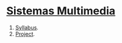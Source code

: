 # [Sistemas Multimedia](http://cms.ual.es/UAL/estudios/masteres/plandeestudios/asignaturas/asignatura/MASTER7114?idAss=71142105&idTit=7114)

1. [Syllabus](https://sistemas-multimedia.github.io/syllabus.md).
2. [Project](https://sistemas-multimedia.github.io/VCF).

